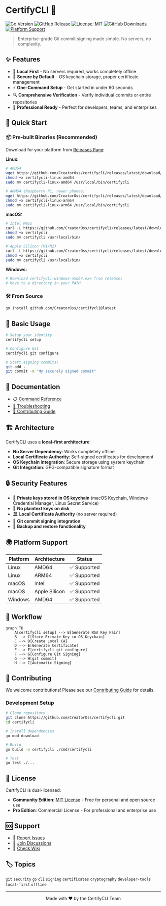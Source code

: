 # CertifyCLI 🔐

[![Go Version](https://img.shields.io/badge/Go-1.19%2B-00ADD8)](https://golang.org/)
[![GitHub Release](https://img.shields.io/github/v/release/CreatorOss/certifycli)](https://github.com/CreatorOss/certifycli/releases)
[![License: MIT](https://img.shields.io/badge/License-MIT-blue.svg)](https://opensource.org/licenses/MIT)
[![GitHub Downloads](https://img.shields.io/github/downloads/CreatorOss/certifycli/total)](https://github.com/CreatorOss/certifycli/releases)
[![Platform Support](https://img.shields.io/badge/Platform-Linux%20%7C%20macOS%20%7C%20Windows-brightgreen)](https://github.com/CreatorOss/certifycli/releases)

> Enterprise-grade Git commit signing made simple. No servers, no complexity.

## ✨ Features

- 🚀 **Local First** - No servers required, works completely offline
- 🔐 **Secure by Default** - OS keychain storage, proper certificate management  
- ⚡ **One-Command Setup** - Get started in under 60 seconds
- 🔍 **Comprehensive Verification** - Verify individual commits or entire repositories
- 💼 **Professional Ready** - Perfect for developers, teams, and enterprises

## 🏁 Quick Start

### 📦 Pre-built Binaries (Recommended)

Download for your platform from [Releases Page](https://github.com/CreatorOss/certifycli/releases):

**Linux:**
```bash
# AMD64
wget https://github.com/CreatorOss/certifycli/releases/latest/download/certifycli-linux-amd64
chmod +x certifycli-linux-amd64
sudo mv certifycli-linux-amd64 /usr/local/bin/certifycli

# ARM64 (Raspberry Pi, newer phones)
wget https://github.com/CreatorOss/certifycli/releases/latest/download/certifycli-linux-arm64
chmod +x certifycli-linux-arm64
sudo mv certifycli-linux-arm64 /usr/local/bin/certifycli
```

**macOS:**
```bash
# Intel Macs
curl -L https://github.com/CreatorOss/certifycli/releases/latest/download/certifycli-macos-amd64 -o certifycli
chmod +x certifycli
sudo mv certifycli /usr/local/bin/

# Apple Silicon (M1/M2)
curl -L https://github.com/CreatorOss/certifycli/releases/latest/download/certifycli-macos-arm64 -o certifycli
chmod +x certifycli
sudo mv certifycli /usr/local/bin/
```

**Windows:**
```powershell
# Download certifycli-windows-amd64.exe from releases
# Move to a directory in your PATH
```

### 🛠️ From Source
```bash
go install github.com/CreatorOss/certifycli@latest
```

## 🚀 Basic Usage

```bash
# Setup your identity
certifycli setup

# Configure Git
certifycli git configure

# Start signing commits!
git add .
git commit -m "My securely signed commit"
```

## 📖 Documentation

- [📋 Command Reference](docs/commands.md)
- [🔧 Troubleshooting](docs/troubleshooting.md)
- [🤝 Contributing Guide](CONTRIBUTING.md)

## 🏗️ Architecture

CertifyCLI uses a **local-first architecture**:

- **No Server Dependency**: Works completely offline
- **Local Certificate Authority**: Self-signed certificates for development
- **OS Keychain Integration**: Secure storage using system keychain
- **Git Integration**: GPG-compatible signature format

## 🔒 Security Features

- 🔐 **Private keys stored in OS keychain** (macOS Keychain, Windows Credential Manager, Linux Secret Service)
- 🔐 **No plaintext keys on disk**
- 🏛️ **Local Certificate Authority** (no server required)
- 🔧 **Git commit signing integration**
- 💾 **Backup and restore functionality**

## 🌍 Platform Support

| Platform | Architecture | Status |
|----------|-------------|--------|
| Linux | AMD64 | ✅ Supported |
| Linux | ARM64 | ✅ Supported |
| macOS | Intel | ✅ Supported |
| macOS | Apple Silicon | ✅ Supported |
| Windows | AMD64 | ✅ Supported |

## 🔄 Workflow

```mermaid
graph TD
    A[certifycli setup] --> B[Generate RSA Key Pair]
    B --> C[Store Private Key in OS Keychain]
    C --> D[Create Local CA]
    D --> E[Generate Certificate]
    E --> F[certifycli git configure]
    F --> G[Configure Git Signing]
    G --> H[git commit]
    H --> I[Automatic Signing]
```

## 🤝 Contributing

We welcome contributions! Please see our [Contributing Guide](CONTRIBUTING.md) for details.

### Development Setup

```bash
# Clone repository
git clone https://github.com/CreatorOss/certifycli.git
cd certifycli

# Install dependencies
go mod download

# Build
go build -o certifycli ./cmd/certifycli

# Test
go test ./...
```

## 📜 License

CertifyCLI is dual-licensed:

- **Community Edition**: [MIT License](LICENSE) - Free for personal and open source use
- **Pro Edition**: Commercial License - For professional and enterprise use

## 🆘 Support

- 🐛 [Report Issues](https://github.com/CreatorOss/certifycli/issues)
- 💬 [Join Discussions](https://github.com/CreatorOss/certifycli/discussions)
- 📖 [Check Wiki](https://github.com/CreatorOss/certifycli/wiki)

## 🏷️ Topics

`git` `security` `go` `cli` `signing` `certificates` `cryptography` `developer-tools` `local-first` `offline`

---

<div align="center">
Made with ❤️ by the CertifyCLI Team
</div>